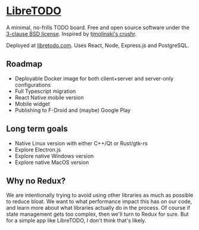# [LibreTODO](https://libretodo.com)

A minimal, no-frills TODO board. Free and open source software under the [3-clause BSD license](https://opensource.org/license/bsd-3-clause/). Inspired by [tjmolinski's crushr](https://github.com/tjmolinski/crushr).

Deployed at [libretodo.com](https://libretodo.com). Uses React, Node, Express.js and PostgreSQL. 

## Roadmap

- Deployable Docker image for both client+server and server-only configurations
- Full Typescript migration
- React Native mobile version
- Mobile widget
- Publishing to F-Droid and (maybe) Google Play

## Long term goals

- Native Linux version with either C++/Qt or Rust/gtk-rs
- Explore Electron.js
- Explore native Windows version
- Explore native MacOS version

## Why no Redux?

We are intentionally trying to avoid using other libraries as much as possible to reduce bloat. We want to what performance impact this has on our code, and learn more about what libraries actually do in the process. Of course if state management gets too complex, then we'll turn to Redux for sure. But for a simple app like LibreTODO, I don't think that's likely.
